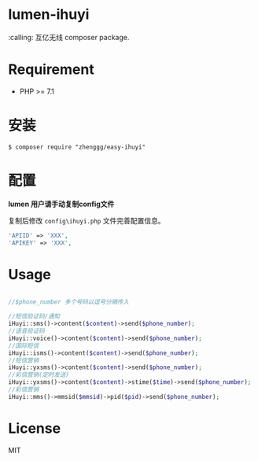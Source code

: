 # lumen-ihuyi

<p>:calling: 互亿无线 composer package.</p>

# Requirement

- PHP >= 7.1

# 安装

```shell
$ composer require "zhenggg/easy-ihuyi"
```

# 配置

**lumen 用户请手动复制config文件**

复制后修改 `config\ihuyi.php` 文件完善配置信息。
```PHP
'APIID' => 'XXX',
'APIKEY' => 'XXX',
```

# Usage

```php

//$phone_number 多个号码以逗号分隔传入

//短信验证码/通知
iHuyi::sms()->content($content)->send($phone_number);
//语音验证码
iHuyi::voice()->content($content)->send($phone_number);
//国际短信
iHuyi::isms()->content($content)->send($phone_number);
//短信营销
iHuyi::yxsms()->content($content)->send($phone_number);
//彩信营销(定时发送) 
iHuyi::yxsms()->content($content)->stime($time)->send($phone_number);
//彩信营销
iHuyi::mms()->mmsid($mmsid)->pid($pid)->send($phone_number);
```
# License

MIT
